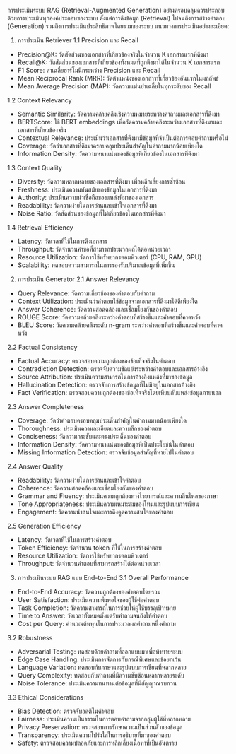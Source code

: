 การประเมินระบบ RAG (Retrieval-Augmented Generation) อย่างครอบคลุมควรประกอบด้วยการประเมินทุกองค์ประกอบของระบบ ตั้งแต่การดึงข้อมูล (Retrieval) ไปจนถึงการสร้างคำตอบ (Generation) รวมถึงการประเมินประสิทธิภาพโดยรวมของระบบ แนวทางการประเมินอย่างละเอียด:

1. การประเมิน Retriever
1.1 Precision และ Recall
- Precision@K: วัดสัดส่วนของเอกสารที่เกี่ยวข้องจริงในจำนวน K เอกสารแรกที่ดึงมา
- Recall@K: วัดสัดส่วนของเอกสารที่เกี่ยวข้องทั้งหมดที่ถูกดึงมาได้ในจำนวน K เอกสารแรก
- F1 Score: ค่าเฉลี่ยฮาร์โมนิกระหว่าง Precision และ Recall
- Mean Reciprocal Rank (MRR): วัดตำแหน่งของเอกสารที่เกี่ยวข้องอันแรกในผลลัพธ์
- Mean Average Precision (MAP): วัดความแม่นยำเฉลี่ยในทุกระดับของ Recall

1.2 Context Relevancy
- Semantic Similarity: วัดความคล้ายคลึงเชิงความหมายระหว่างคำถามและเอกสารที่ดึงมา
- BERTScore: ใช้ BERT embeddings เพื่อวัดความคล้ายคลึงระหว่างเอกสารที่ดึงมาและเอกสารที่เกี่ยวข้องจริง
- Contextual Relevance: ประเมินว่าเอกสารที่ดึงมามีข้อมูลที่จำเป็นต่อการตอบคำถามหรือไม่
- Coverage: วัดว่าเอกสารที่ดึงมาครอบคลุมประเด็นสำคัญในคำถามมากน้อยเพียงใด
- Information Density: วัดความหนาแน่นของข้อมูลที่เกี่ยวข้องในเอกสารที่ดึงมา

1.3 Context Quality
- Diversity: วัดความหลากหลายของเอกสารที่ดึงมา เพื่อหลีกเลี่ยงการซ้ำซ้อน
- Freshness: ประเมินความทันสมัยของข้อมูลในเอกสารที่ดึงมา
- Authority: ประเมินความน่าเชื่อถือของแหล่งที่มาของเอกสาร
- Readability: วัดความง่ายในการอ่านและเข้าใจเอกสารที่ดึงมา
- Noise Ratio: วัดสัดส่วนของข้อมูลที่ไม่เกี่ยวข้องในเอกสารที่ดึงมา

1.4 Retrieval Efficiency
- Latency: วัดเวลาที่ใช้ในการดึงเอกสาร
- Throughput: วัดจำนวนคำขอที่สามารถประมวลผลได้ต่อหน่วยเวลา
- Resource Utilization: วัดการใช้ทรัพยากรคอมพิวเตอร์ (CPU, RAM, GPU)
- Scalability: ทดสอบความสามารถในการรองรับปริมาณข้อมูลที่เพิ่มขึ้น

2. การประเมิน Generator
2.1 Answer Relevancy
- Query Relevance: วัดความเกี่ยวข้องของคำตอบกับคำถาม
- Context Utilization: ประเมินว่าคำตอบใช้ข้อมูลจากเอกสารที่ดึงมาได้ดีเพียงใด
- Answer Coherence: วัดความสอดคล้องและเชื่อมโยงกันของคำตอบ
- ROUGE Score: วัดความคล้ายคลึงระหว่างคำตอบที่สร้างขึ้นและคำตอบที่คาดหวัง
- BLEU Score: วัดความคล้ายคลึงระดับ n-gram ระหว่างคำตอบที่สร้างขึ้นและคำตอบที่คาดหวัง

2.2 Factual Consistency
- Factual Accuracy: ตรวจสอบความถูกต้องของข้อเท็จจริงในคำตอบ
- Contradiction Detection: ตรวจจับความขัดแย้งระหว่างคำตอบและเอกสารอ้างอิง
- Source Attribution: ประเมินความสามารถในการอ้างอิงแหล่งที่มาของข้อมูล
- Hallucination Detection: ตรวจจับการสร้างข้อมูลที่ไม่มีอยู่ในเอกสารอ้างอิง
- Fact Verification: ตรวจสอบความถูกต้องของข้อเท็จจริงโดยเทียบกับแหล่งข้อมูลภายนอก

2.3 Answer Completeness
- Coverage: วัดว่าคำตอบครอบคลุมประเด็นสำคัญในคำถามมากน้อยเพียงใด
- Thoroughness: ประเมินความละเอียดและความลึกของคำตอบ
- Conciseness: วัดความกระชับและตรงประเด็นของคำตอบ
- Information Density: วัดความหนาแน่นของข้อมูลที่เป็นประโยชน์ในคำตอบ
- Missing Information Detection: ตรวจจับข้อมูลสำคัญที่หายไปในคำตอบ

2.4 Answer Quality
- Readability: วัดความง่ายในการอ่านและเข้าใจคำตอบ
- Coherence: วัดความสอดคล้องและเชื่อมโยงกันของคำตอบ
- Grammar and Fluency: ประเมินความถูกต้องทางไวยากรณ์และความลื่นไหลของภาษา
- Tone Appropriateness: ประเมินความเหมาะสมของโทนและรูปแบบการเขียน
- Engagement: วัดความน่าสนใจและการดึงดูดความสนใจของคำตอบ

2.5 Generation Efficiency
- Latency: วัดเวลาที่ใช้ในการสร้างคำตอบ
- Token Efficiency: วัดจำนวน token ที่ใช้ในการสร้างคำตอบ
- Resource Utilization: วัดการใช้ทรัพยากรคอมพิวเตอร์
- Throughput: วัดจำนวนคำตอบที่สามารถสร้างได้ต่อหน่วยเวลา

3. การประเมินระบบ RAG แบบ End-to-End
3.1 Overall Performance
- End-to-End Accuracy: วัดความถูกต้องของคำตอบโดยรวม
- User Satisfaction: ประเมินความพึงพอใจของผู้ใช้ต่อคำตอบ
- Task Completion: วัดความสามารถในการช่วยให้ผู้ใช้บรรลุเป้าหมาย
- Time to Answer: วัดเวลาทั้งหมดตั้งแต่รับคำถามจนถึงให้คำตอบ
- Cost per Query: คำนวณต้นทุนในการประมวลผลคำถามหนึ่งคำถาม

3.2 Robustness
- Adversarial Testing: ทดสอบด้วยคำถามที่ออกแบบมาเพื่อท้าทายระบบ
- Edge Case Handling: ประเมินการจัดการกับกรณีพิเศษและข้อยกเว้น
- Language Variation: ทดสอบกับภาษาและรูปแบบการเขียนที่หลากหลาย
- Query Complexity: ทดสอบกับคำถามที่มีความซับซ้อนหลากหลายระดับ
- Noise Tolerance: ประเมินความทนทานต่อข้อมูลที่มีสัญญาณรบกวน

3.3 Ethical Considerations
- Bias Detection: ตรวจจับอคติในคำตอบ
- Fairness: ประเมินความเป็นธรรมในการตอบคำถามจากกลุ่มผู้ใช้ที่หลากหลาย
- Privacy Preservation: ตรวจสอบการรักษาความเป็นส่วนตัวของข้อมูล
- Transparency: ประเมินความโปร่งใสในการอธิบายที่มาของคำตอบ
- Safety: ตรวจสอบความปลอดภัยและการหลีกเลี่ยงเนื้อหาที่เป็นอันตราย